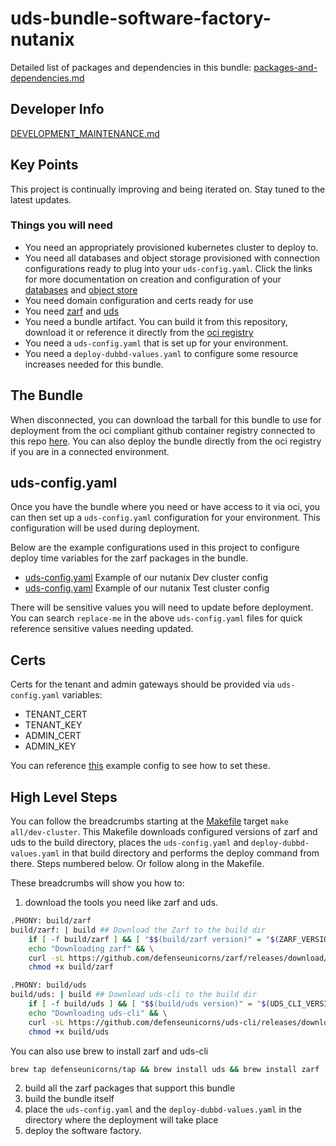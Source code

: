 # uds-bundle-software-factory-nutanix
Detailed list of packages and dependencies in this bundle:
[packages-and-dependencies.md](docs/packages-and-dependencies.md)

## Developer Info

[DEVELOPMENT_MAINTENANCE.md](docs/DEVELOPMENT_MAINTENANCE.md)

## Key Points
This project is continually improving and being iterated on. Stay tuned to the latest updates.
### Things you will need
- You need an appropriately provisioned kubernetes cluster to deploy to.
- You need all databases and object storage provisioned with connection configurations ready to plug into your `uds-config.yaml`. Click the links for more documentation on creation and configuration of your [databases](docs/database-creation-and-configuration.md) and [object store](docs/object-store-creation-and-configuration.md)
- You need domain configuration and certs ready for use
- You need [zarf](https://github.com/defenseunicorns/zarf) and [uds](https://github.com/defenseunicorns/uds-cli)
- You need a bundle artifact. You can build it from this repository, download it or reference it directly from the [oci registry](https://github.com/defenseunicorns/uds-bundle-software-factory-nutanix/pkgs/container/uds-bundle%2Fsoftware-factory-nutanix)
- You need a `uds-config.yaml` that is set up for your environment.
- You need a `deploy-dubbd-values.yaml` to configure some resource increases needed for this bundle.

## The Bundle

When disconnected, you can download the tarball for this bundle to use for deployment from the oci compliant github container registry connected to this repo [here](https://github.com/defenseunicorns/uds-bundle-software-factory-nutanix/pkgs/container/uds-bundle%2Fsoftware-factory-nutanix). You can also deploy the bundle directly from the oci registry if you are in a connected environment.

## uds-config.yaml
Once you have the bundle where you need or have access to it via oci, you can then set up a `uds-config.yaml` configuration for your environment. This configuration will be used during deployment.

Below are the example configurations used in this project to configure deploy time variables for the zarf packages in the bundle.
- [uds-config.yaml](uds-config/dev-cluster/uds-config.yaml) Example of our nutanix Dev cluster config
- [uds-config.yaml](uds-config/test-cluster/uds-config.yaml) Example of our nutanix Test cluster config

There will be sensitive values you will need to update before deployment. You can search `replace-me` in the above `uds-config.yaml` files for quick reference sensitive values needing updated.

## Certs
Certs for the tenant and admin gateways should be provided via `uds-config.yaml` variables: 
* TENANT_CERT
* TENANT_KEY
* ADMIN_CERT
* ADMIN_KEY

You can reference [this](uds-config/dev-cluster/uds-config.yaml) example config to see how to set these.
## High Level Steps
You can follow the breadcrumbs starting at the [Makefile](Makefile) target `make all/dev-cluster`. This Makefile downloads configured versions of zarf and uds to the build directory, places the `uds-config.yaml` and `deploy-dubbd-values.yaml` in that build directory and performs the deploy command from there. Steps numbered below. Or follow along in the Makefile.

These breadcrumbs will show you how to:
1) download the tools you need like zarf and uds.
```bash
.PHONY: build/zarf
build/zarf: | build ## Download the Zarf to the build dir
	if [ -f build/zarf ] && [ "$$(build/zarf version)" = "$(ZARF_VERSION)" ] ; then exit 0; fi && \
	echo "Downloading zarf" && \
	curl -sL https://github.com/defenseunicorns/zarf/releases/download/$(ZARF_VERSION)/zarf_$(ZARF_VERSION)_$(UNAME_S)_$(ARCH) -o build/zarf && \
	chmod +x build/zarf

.PHONY: build/uds
build/uds: | build ## Download uds-cli to the build dir
	if [ -f build/uds ] && [ "$$(build/uds version)" = "$(UDS_CLI_VERSION)" ] ; then exit 0; fi && \
	echo "Downloading uds-cli" && \
	curl -sL https://github.com/defenseunicorns/uds-cli/releases/download/$(UDS_CLI_VERSION)/uds-cli_$(UDS_CLI_VERSION)_$(UNAME_S)_$(ARCH) -o build/uds && \
	chmod +x build/uds
```
You can also use brew to install zarf and uds-cli
```bash
brew tap defenseunicorns/tap && brew install uds && brew install zarf
```
2) build all the zarf packages that support this bundle
1) build the bundle itself
1) place the `uds-config.yaml` and the `deploy-dubbd-values.yaml` in the directory where the deployment will take place
1) deploy the software factory.
